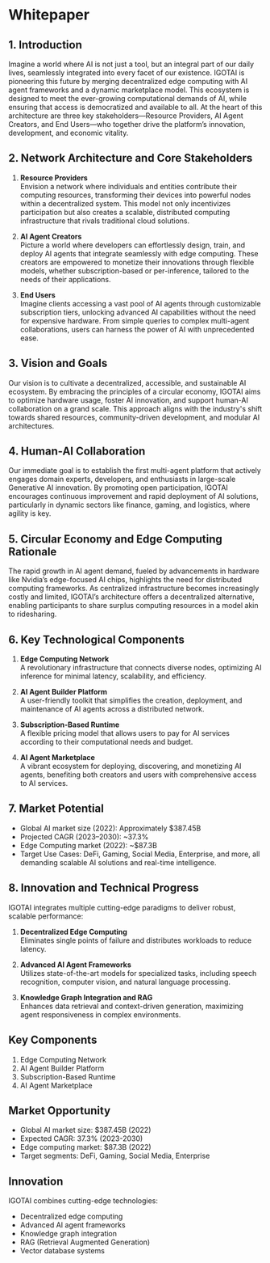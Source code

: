 # Whitepaper

## 1. Introduction

Imagine a world where AI is not just a tool, but an integral part of our daily lives, seamlessly integrated into every facet of our existence. IGOTAI is pioneering this future by merging decentralized edge computing with AI agent frameworks and a dynamic marketplace model. This ecosystem is designed to meet the ever-growing computational demands of AI, while ensuring that access is democratized and available to all. At the heart of this architecture are three key stakeholders—Resource Providers, AI Agent Creators, and End Users—who together drive the platform’s innovation, development, and economic vitality.

## 2. Network Architecture and Core Stakeholders

1. **Resource Providers**  
   Envision a network where individuals and entities contribute their computing resources, transforming their devices into powerful nodes within a decentralized system. This model not only incentivizes participation but also creates a scalable, distributed computing infrastructure that rivals traditional cloud solutions.

2. **AI Agent Creators**  
   Picture a world where developers can effortlessly design, train, and deploy AI agents that integrate seamlessly with edge computing. These creators are empowered to monetize their innovations through flexible models, whether subscription-based or per-inference, tailored to the needs of their applications.

3. **End Users**  
   Imagine clients accessing a vast pool of AI agents through customizable subscription tiers, unlocking advanced AI capabilities without the need for expensive hardware. From simple queries to complex multi-agent collaborations, users can harness the power of AI with unprecedented ease.

## 3. Vision and Goals

Our vision is to cultivate a decentralized, accessible, and sustainable AI ecosystem. By embracing the principles of a circular economy, IGOTAI aims to optimize hardware usage, foster AI innovation, and support human-AI collaboration on a grand scale. This approach aligns with the industry's shift towards shared resources, community-driven development, and modular AI architectures.

## 4. Human-AI Collaboration

Our immediate goal is to establish the first multi-agent platform that actively engages domain experts, developers, and enthusiasts in large-scale Generative AI innovation. By promoting open participation, IGOTAI encourages continuous improvement and rapid deployment of AI solutions, particularly in dynamic sectors like finance, gaming, and logistics, where agility is key.

## 5. Circular Economy and Edge Computing Rationale

The rapid growth in AI agent demand, fueled by advancements in hardware like Nvidia’s edge-focused AI chips, highlights the need for distributed computing frameworks. As centralized infrastructure becomes increasingly costly and limited, IGOTAI’s architecture offers a decentralized alternative, enabling participants to share surplus computing resources in a model akin to ridesharing.

## 6. Key Technological Components

1. **Edge Computing Network**  
   A revolutionary infrastructure that connects diverse nodes, optimizing AI inference for minimal latency, scalability, and efficiency.

2. **AI Agent Builder Platform**  
   A user-friendly toolkit that simplifies the creation, deployment, and maintenance of AI agents across a distributed network.

3. **Subscription-Based Runtime**  
   A flexible pricing model that allows users to pay for AI services according to their computational needs and budget.

4. **AI Agent Marketplace**  
   A vibrant ecosystem for deploying, discovering, and monetizing AI agents, benefiting both creators and users with comprehensive access to AI services.

## 7. Market Potential

- Global AI market size (2022): Approximately $387.45B  
- Projected CAGR (2023–2030): ~37.3%  
- Edge Computing market (2022): ~$87.3B  
- Target Use Cases: DeFi, Gaming, Social Media, Enterprise, and more, all demanding scalable AI solutions and real-time intelligence.

## 8. Innovation and Technical Progress

IGOTAI integrates multiple cutting-edge paradigms to deliver robust, scalable performance:

1. **Decentralized Edge Computing**  
   Eliminates single points of failure and distributes workloads to reduce latency.

2. **Advanced AI Agent Frameworks**  
   Utilizes state-of-the-art models for specialized tasks, including speech recognition, computer vision, and natural language processing.

3. **Knowledge Graph Integration and RAG**  
   Enhances data retrieval and context-driven generation, maximizing agent responsiveness in complex environments.

## Key Components
1. Edge Computing Network
2. AI Agent Builder Platform
3. Subscription-Based Runtime
4. AI Agent Marketplace

## Market Opportunity
- Global AI market size: $387.45B (2022)
- Expected CAGR: 37.3% (2023-2030)
- Edge computing market: $87.3B (2022)
- Target segments: DeFi, Gaming, Social Media, Enterprise

## Innovation
IGOTAI combines cutting-edge technologies:
- Decentralized edge computing
- Advanced AI agent frameworks
- Knowledge graph integration
- RAG (Retrieval Augmented Generation)
- Vector database systems 